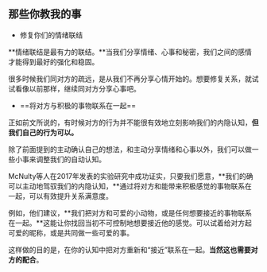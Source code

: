 ## 那些你教我的事

- 修复你们的情绪联结

**情绪联结是最有力的联结。**当我们分享情绪、心事和秘密，我们之间的感情才能得到最好的强化和稳固。

很多时候我们同对方的疏远，是从我们不再分享心情开始的。想要修复关系，就试试看像以前那样，继续同对方分享心事吧。



- ==将对方与积极的事物联系在一起==

正如前文所说的，有时候对方的行为并不能很有效地立刻影响我们的内隐认知，**但我们自己的行为可以。**

除了前面提到的主动确认自己的想法，和主动分享情绪和心事以外，我们可以做一些小事来调整我们的自动认知。

McNulty等人在2017年发表的实验研究中成功证实，只要我们愿意，**我们的确可以主动地驾驭我们的内隐认知，**通过将对方和能带来积极感觉的事物联系在一起，可以有效提升关系满意度。

例如，他们建议，**我们把对方和可爱的小动物，或是任何想要接近的事物联系在一起。**这能让你找回当初不可控制地想要接近他的感觉。可以试着给对方起可爱的昵称，或是共同做一些可爱的事。

这样做的目的是，在你的认知中把对方重新和“接近”联系在一起。**当然这也需要对方的配合**。

